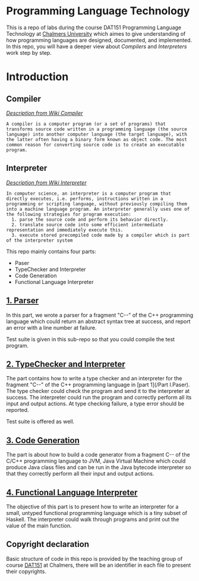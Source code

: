 # Programming Language Technology

This is a repo of labs during the course DAT151 Programming Language Technology at [Chalmers University](https://www.chalmers.se/en/Pages/default.aspx) which aimes to give understanding of how programming languages are designed, documented, and implemented. In this repo, you will have a deeper view about *Compilers* and *Interpreters* work step by step.

# Introduction

## Compiler
[*Description from Wiki Compiler*](https://www.wikiwand.com/en/Compiler)

```
A compiler is a computer program (or a set of programs) that transforms source code written in a programming language (the source language) into another computer language (the target language), with the latter often having a binary form known as object code. The most common reason for converting source code is to create an executable program.
```


## Interpreter
[*Description from Wiki Interpreter*](https://www.wikiwand.com/en/Language_interpretation)

```
In computer science, an interpreter is a computer program that directly executes, i.e. performs, instructions written in a programming or scripting language, without previously compiling them into a machine language program. An interpreter generally uses one of the following strategies for program execution:
  1. parse the source code and perform its behavior directly.
  2. translate source code into some efficient intermediate representation and immediately execute this.
  3. execute stored precompiled code made by a compiler which is part of the interpreter system
```


This repo mainly contains four parts:
* Paser
* TypeChecker and Interpreter
* Code Generation
* Functional Language Interpreter


## [1. Parser](http://www.cse.chalmers.se/edu/year/2019/course/DAT151_Programming_Language_Technology/laborations/lab1/index.html)
In this part, we wrote a parser for a fragment "C--" of the C++ programming language which could return an abstract syntax tree at success, and report an error with a line number at failure.

Test suite is given in this sub-repo so that you could compile the test program.

## [2. TypeChecker and Interpreter](http://www.cse.chalmers.se/edu/year/2019/course/DAT151_Programming_Language_Technology/laborations/lab2/index.html)
The part contains how to write a type checker and an interpreter for the fragment "C--" of the C++ programming language in [part 1](/Part I.Paser). The type checker could check the program and send it to the interpreter at success. The interpreter could run the program and correctly perform all its input and output actions. At type checking failure, a type error should be reported.

Test suite is offered as well.

## [3. Code Generation](http://www.cse.chalmers.se/edu/year/2019/course/DAT151/laborations/lab3/index.html)
The part is about how to build a code generator from a fragment C-- of the C/C++ programming language to JVM, Java Virtual Machine which could produce Java class files and can be run in the Java bytecode interpreter so that they correctly perform all their input and output actions.

## [4. Functional Language Interpreter](http://www.cse.chalmers.se/edu/year/2019/course/DAT151/laborations/lab4/index.html)
The objective of this part is to present how to write an interpreter for a small, untyped functional programming language which is a tiny subset of Haskell. The interpreter could walk through programs and print out the value of the main function.


## Copyright declaration

Basic structure of code in this repo is provided by the teaching group of course [DAT151](http://www.cse.chalmers.se/edu/year/2019/course/DAT151/) at Chalmers, there will be an identifier in each file to present their copyrights.



